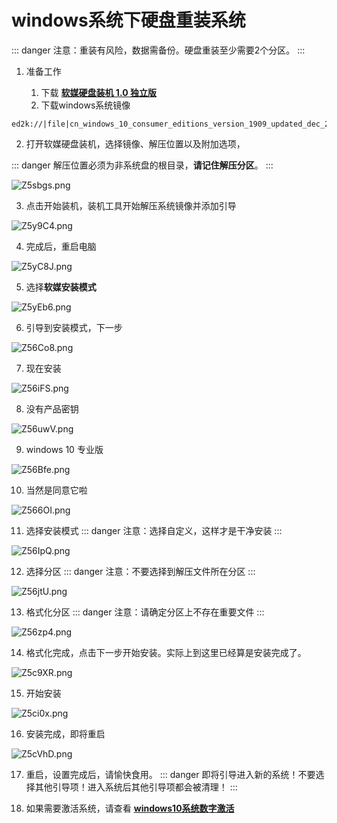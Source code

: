 # windows系统下硬盘重装系统
::: danger
注意：重装有风险，数据需备份。硬盘重装至少需要2个分区。
:::

1. 准备工作

   1. 下载 [**软媒硬盘装机 1.0 独立版**](http://down.ruanmei.com/hdbooter/hdbooter_1.0.zip)
   2. 下载windows系统镜像
```
ed2k://|file|cn_windows_10_consumer_editions_version_1909_updated_dec_2019_x64_dvd_835a48d3.iso|5406394368|E22B7B686A83B967ABFABA216F97D150|/
```

2. 打开软媒硬盘装机，选择镜像、解压位置以及附加选项，

::: danger
解压位置必须为非系统盘的根目录，**请记住解压分区**。
:::

![Z5sbgs.png](https://s2.ax1x.com/2019/07/14/Z5sbgs.png)

3. 点击开始装机，装机工具开始解压系统镜像并添加引导

![Z5y9C4.png](https://s2.ax1x.com/2019/07/14/Z5y9C4.png)

4. 完成后，重启电脑

![Z5yC8J.png](https://s2.ax1x.com/2019/07/14/Z5yC8J.png)

5. 选择**软媒安装模式**

![Z5yEb6.png](https://s2.ax1x.com/2019/07/14/Z5yEb6.png)

6. 引导到安装模式，下一步

![Z56Co8.png](https://s2.ax1x.com/2019/07/14/Z56Co8.png)

7. 现在安装

![Z56iFS.png](https://s2.ax1x.com/2019/07/14/Z56iFS.png)

8. 没有产品密钥

![Z56uwV.png](https://s2.ax1x.com/2019/07/14/Z56uwV.png)

9. windows 10 专业版

![Z56Bfe.png](https://s2.ax1x.com/2019/07/14/Z56Bfe.png)

10. 当然是同意它啦

![Z566OI.png](https://s2.ax1x.com/2019/07/14/Z566OI.png)

11. 选择安装模式
::: danger
注意：选择自定义，这样才是干净安装
:::

![Z56IpQ.png](https://s2.ax1x.com/2019/07/14/Z56IpQ.png)

12. 选择分区
::: danger
注意：不要选择到解压文件所在分区
:::

![Z56jtU.png](https://s2.ax1x.com/2019/07/14/Z56jtU.png)

13. 格式化分区
::: danger
注意：请确定分区上不存在重要文件
:::

![Z56zp4.png](https://s2.ax1x.com/2019/07/14/Z56zp4.png)

14. 格式化完成，点击下一步开始安装。实际上到这里已经算是安装完成了。

![Z5c9XR.png](https://s2.ax1x.com/2019/07/14/Z5c9XR.png)

15. 开始安装

![Z5ci0x.png](https://s2.ax1x.com/2019/07/14/Z5ci0x.png)

16. 安装完成，即将重启

![Z5cVhD.png](https://s2.ax1x.com/2019/07/14/Z5cVhD.png)

17. 重启，设置完成后，请愉快食用。
::: danger
即将引导进入新的系统！不要选择其他引导项！进入系统后其他引导项都会被清理！
:::

18. 如果需要激活系统，请查看 [**windows10系统数字激活**](./windows10系统数字激活.md)
